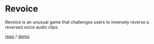 # Revoice

Revoice is an unusual game that challenges users to inversely reverse a reversed voice audio clips.

<a href="https://github.com/xezian/revoice" target="_blank" noopener noreferrer>repo</a> / <a href="https://react-revoice.herokuapp.com/" target="_blank" noopener noreferrer>demo</a>
